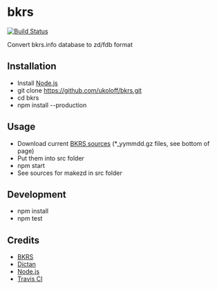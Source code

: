 # bkrs

[![Build Status](https://travis-ci.org/ukoloff/bkrs.svg?branch=master)](https://travis-ci.org/ukoloff/bkrs)

Convert bkrs.info database to zd/fdb format

## Installation

  * Install [Node.js](http://nodejs.org/download/)
  * git clone https://github.com/ukoloff/bkrs.git
  * cd bkrs
  * npm install --production

## Usage

  * Download current [BKRS sources](http://bkrs.info/p47) (*_yymmdd.gz files, see bottom of page)
  * Put them into src folder
  * npm start
  * See sources for makezd in src folder

## Development

  * npm install
  * npm test

## Credits
  * [BKRS](http://bkrs.info/)
  * [Dictan](http://www.softex.info/)
  * [Node.js](http://nodejs.org/)
  * [Travis CI](https://travis-ci.org/)
